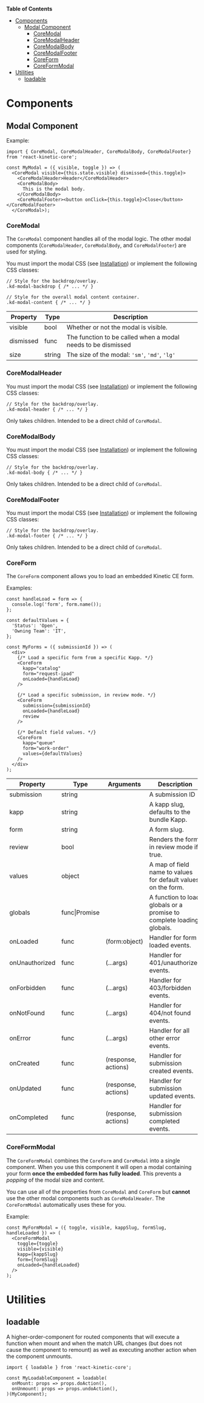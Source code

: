 <!-- markdown-toc start - Don't edit this section. Run M-x markdown-toc-refresh-toc -->
**Table of Contents**

- [Components](#components)
    - [Modal Component](#modal-component)
        - [CoreModal](#coremodal)
        - [CoreModalHeader](#coremodalheader)
        - [CoreModalBody](#coremodalbody)
        - [CoreModalFooter](#coremodalfooter)
        - [CoreForm](#coreform)
        - [CoreFormModal](#coreformmodal)
- [Utilities](#utilities)
    - [loadable](#loadable)

<!-- markdown-toc end -->

# Components

## Modal Component

Example:
```
import { CoreModal, CoreModalHeader, CoreModalBody, CoreModalFooter} from 'react-kinetic-core';

const MyModal = ({ visible, toggle }) => (
  <CoreModal visible={this.state.visible} dismissed={this.toggle}>
    <CoreModalHeader>Header</CoreModalHeader>
    <CoreModalBody>
      This is the modal body.
    </CoreModalBody>
    <CoreModalFooter><button onClick={this.toggle}>Close</button></CoreModalFooter>
  </CoreModal>);
```

### CoreModal

The `CoreModal` component handles all of the modal logic. The other modal components (`CoreModalHeader`, `CoreModalBody`, and `CoreModalFooter`) are used for styling.

You must import the modal CSS (see [Installation](./README.md)) or implement the following CSS classes:

```
// Style for the backdrop/overlay.
.kd-modal-backdrop { /* ... */ }

// Style for the overall modal content container.
.kd-modal-content { /* ... */ }
```

| Property  | Type   | Description |
| --------- | ------ | ----------- |
| visible   | bool   | Whether or not the modal is visible. |
| dismissed | func   | The function to be called when a modal needs to be dismissed |
| size      | string | The size of the modal: `'sm'`, `'md'`, `'lg'` |

### CoreModalHeader

You must import the modal CSS (see [Installation](./README.md)) or implement the following CSS classes:

```
// Style for the backdrop/overlay.
.kd-modal-header { /* ... */ }
```
Only takes children. Intended to be a direct child of `CoreModal`.

### CoreModalBody

You must import the modal CSS (see [Installation](./README.md)) or implement the following CSS classes:

```
// Style for the backdrop/overlay.
.kd-modal-body { /* ... */ }
```

Only takes children. Intended to be a direct child of `CoreModal`.

### CoreModalFooter

You must import the modal CSS (see [Installation](./README.md)) or implement the following CSS classes:

```
// Style for the backdrop/overlay.
.kd-modal-footer { /* ... */ }
```

Only takes children. Intended to be a direct child of `CoreModal`.

### CoreForm

The `CoreForm` component allows you to load an embedded Kinetic CE form.

Examples:

```
const handleLoad = form => {
  console.log('form', form.name());
};

const defaultValues = {
  'Status': 'Open',
  'Owning Team': 'IT',
};

const MyForms = ({ submissionId }) => (
  <div>
    {/* Load a specific form from a specific Kapp. */}
    <CoreForm
      kapp="catalog"
      form="request-ipad"
      onLoaded={handleLoad}
    />
    
    {/* Load a specific submission, in review mode. */}
    <CoreForm
      submission={submissionId}
      onLoaded={handleLoad}
      review
    />
    
    {/* Default field values. */}
    <CoreForm
      kapp="queue"
      form="work-order"
      values={defaultValues}
    />
  </div>
);
```

| Property  | Type   | Arguments | Description |
| --------- | ------ | --------- | ----------- |
| submission | string |  | A submission ID |
| kapp | string  |   | A kapp slug, defaults to the bundle Kapp.  |
| form | string |   | A form slug. |
| review | bool |   | Renders the form in review mode if true. |
| values | object |   | A map of field name to values for default values on the form. |
| globals | func\|Promise |   | A function to load globals or a promise to complete loading globals. |
| onLoaded | func | (form:object) | Handler for form loaded events. |
| onUnauthorized  | func | (...args) | Handler for 401/unauthorized events. |
| onForbidden | func | (...args) | Handler for 403/forbidden events. | 
| onNotFound | func | (...args) | Handler for 404/not found events. |
| onError | func | (...args) | Handler for all other error events. |
| onCreated | func | (response, actions) | Handler for submission created events. |
| onUpdated | func | (response, actions) | Handler for submission updated events. |
| onCompleted | func | (response, actions) | Handler for submission completed events. |

### CoreFormModal

The `CoreFormModal` combines the `CoreForm` and `CoreModal` into a single component. When you use this component it will open a modal containing your form **once the embedded form has fully loaded**. This prevents a _popping_ of the modal size and content.

You can use all of the properties from `CoreModal` and `CoreForm` but **cannot** use the other modal components such as `CoreModalHeader`. The `CoreFormModal` automatically uses these for you.

Example:

```
const MyFormModal = ({ toggle, visible, kappSlug, formSlug, handleLoaded }) => (
  <CoreFormModal
    toggle={toggle}
    visible={visible}
    kapp={kappSlug}
    form={formSlug}
    onLoaded={handleLoaded}
  />
);
```

# Utilities

## loadable

A higher-order-component for routed components that will execute a function when mount and when the match URL changes (but does not cause the component to remount) as well as executing another action when the component unmounts.

```
import { loadable } from 'react-kinetic-core';

const MyLoadableComponent = loadable(
  onMount: props => props.doAction(),
  onUnmount: props => props.undoAction(),
)(MyComponent);
```

